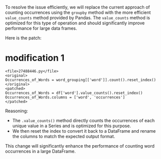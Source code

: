 To resolve the issue efficiently, we will replace the current approach of counting occurrences using the `groupby` method with the more efficient `value_counts` method provided by Pandas. The `value_counts` method is optimized for this type of operation and should significantly improve performance for large data frames.

Here is the patch:

# modification 1
```
<file>27488446.py</file>
<original>
Occurrences_of_Words = word_grouping[['word']].count().reset_index()
</original>
<patched>
Occurrences_of_Words = df['word'].value_counts().reset_index()
Occurrences_of_Words.columns = ['word', 'occurrences']
</patched>
```

Reasoning:
- The `.value_counts()` method directly counts the occurrences of each unique value in a Series and is optimized for this purpose.
- We then reset the index to convert it back to a DataFrame and rename the columns to match the expected output format.
  
This change will significantly enhance the performance of counting word occurrences in a large DataFrame.